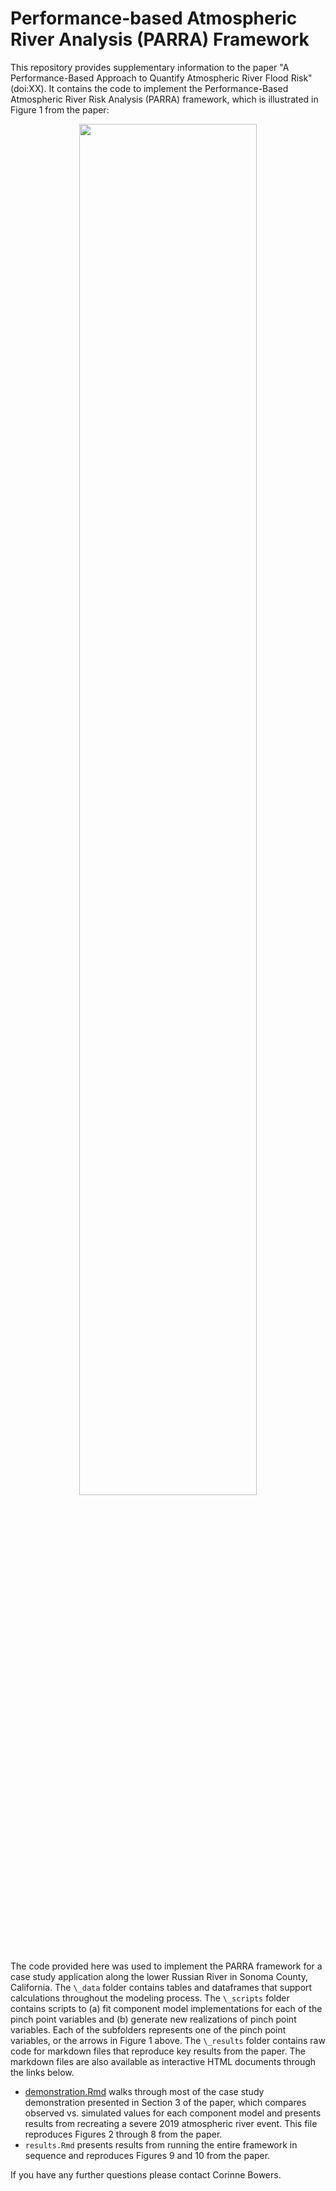 # Performance-based Atmospheric River Analysis (PARRA) Framework

This repository provides supplementary information to the paper "A Performance-Based Approach to Quantify Atmospheric River Flood Risk" (doi:XX). 
It contains the code to implement the Performance-Based Atmospheric River Risk Analysis (PARRA) framework, which is illustrated in Figure 1 from the paper:

<!-- <p align="center">
  <img src="https://user-images.githubusercontent.com/49569602/128727103-e81cd681-d8bc-42f0-9b67-97f4d7eec394.png" width=75% height=75%>
</p> -->

<p align="center">
  <img src="https://user-images.githubusercontent.com/49569602/141232598-58d62a27-bd04-4d48-a49d-76c8fe636796.png" width=75% height=75%>
</p>

The code provided here was used to implement the PARRA framework for a case study application along the lower Russian River in Sonoma County, California. 
The `\_data` folder contains tables and dataframes that support calculations throughout the modeling process.
The `\_scripts` folder contains scripts to (a) fit component model implementations for each of the pinch point variables and (b) generate new realizations of pinch point variables. 
Each of the subfolders represents one of the pinch point variables, or the arrows in Figure 1 above.
The `\_results` folder contains raw code for markdown files that reproduce key results from the paper. The markdown files are also available as interactive HTML documents through the links below.

* [demonstration.Rmd]() walks through most of the case study demonstration presented in Section 3 of the paper, which compares observed vs. simulated values for each component model and presents results from recreating a severe 2019 atmospheric river event. This file reproduces Figures 2 through 8 from the paper.
* `results.Rmd` presents results from running the entire framework in sequence and reproduces Figures 9 and 10 from the paper. 

If you have any further questions please contact Corinne Bowers. 
